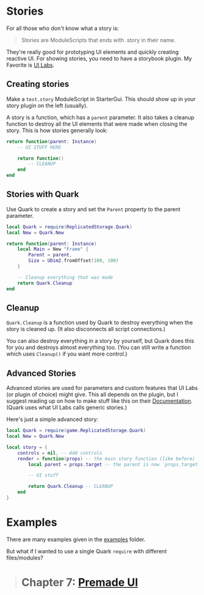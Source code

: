 # Stories

For all those who don't know what a story is:

> Stories are ModuleScripts that ends with .story in their name.

They're really good for prototyping UI elements and quickly creating reactive UI.
For showing stories, you need to have a storybook plugin.
My Favorite is [UI Labs](https://pepeeltoro41.github.io/ui-labs/).

## Creating stories

Make a `test.story` ModuleScript in StarterGui. This should show up in your story plugin on the left (usually).

A story is a function, which has a `parent` parameter. It also takes a cleanup function to destroy all the UI elements that were made when closing the story.
This is how stories generally look:

```lua
return function(parent: Instance)
    -- UI STUFF HERE

    return function()
        -- CLEANUP
    end
end
```

## Stories with Quark

Use Quark to create a story and set the `Parent` property to the parent parameter.

```lua
local Quark = require(ReplicatedStorage.Quark)
local New = Quark.New

return function(parent: Instance)
    local Main = New "Frame" {
        Parent = parent,
        Size = UDim2.fromOffset(100, 100)
    }

    -- Cleanup everything that was made
    return Quark.Cleanup
end
```

## Cleanup

`Quark.Cleanup` is a function used by Quark to destroy everything when the story is cleaned up. (It also disconnects all script connections.)

You can also destroy everything in a story by yourself, but Quark does this for you and destroys almost everything too. (You can still write a function which uses `Cleanup()` if you want more control.)

## Advanced Stories

Advanced stories are used for parameters and custom features that UI Labs (or plugin of choice) might give. This all depends on the plugin, but I suggest reading up on how to make stuff like this on their [Documentation](https://pepeeltoro41.github.io/ui-labs/docs/stories/advanced/generic.html). (Quark uses what UI Labs calls generic stories.)

Here's just a simple advanced story:

```lua
local Quark = require(game.ReplicatedStorage.Quark)
local New = Quark.New

local story = {
    controls = nil, -- Add controls
    render = function(props) -- the main story function (like before)
        local parent = props.target -- the parent is now `props.target`

        -- UI stuff

        return Quark.Cleanup -- CLEANUP
    end
}
```

# Examples

There are many examples given in the [examples](../src/examples/) folder.

But what if I wanted to use a single Quark `require` with different files/modules?

> # Chapter 7: [Premade UI](./7.Scopes.md)
